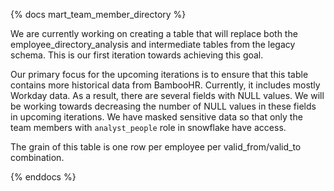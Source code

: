 {% docs mart_team_member_directory %}

We are currently working on creating a table that will replace both the employee_directory_analysis and intermediate tables from the legacy schema. This is our first iteration towards achieving this goal.

Our primary focus for the upcoming iterations is to ensure that this table contains more historical data from BambooHR. Currently, it includes mostly Workday data. As a result, there are several fields with NULL values. We will be working towards decreasing the number of NULL values in these  fields in upcoming iterations. We have masked sensitive data so that only the team members with `analyst_people` role in snowflake have access. 

The grain of this table is one row per employee per valid_from/valid_to combination.

{% enddocs %}

